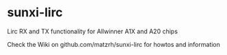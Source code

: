 sunxi-lirc
==========

Lirc RX and TX functionality for Allwinner A1X and A20 chips 

Check the Wiki on github.com/matzrh/sunxi-lirc for howtos and information
